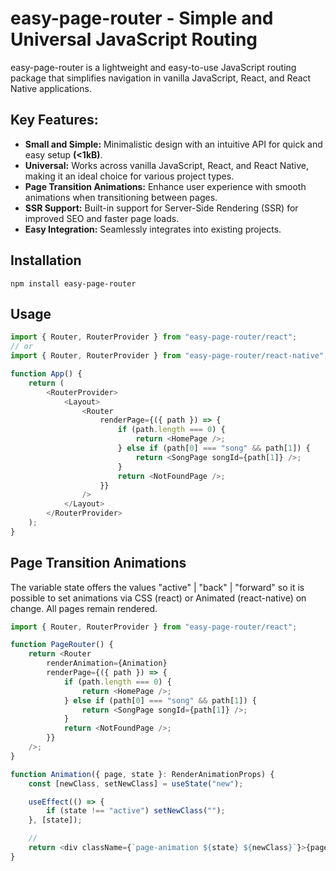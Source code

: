 # easy-page-router - Simple and Universal JavaScript Routing

easy-page-router is a lightweight and easy-to-use JavaScript routing package that
simplifies navigation in vanilla JavaScript, React, and React Native
applications.

## Key Features:

- **Small and Simple:** Minimalistic design with an intuitive API for quick and
  easy setup __(<1kB)__.
- **Universal:** Works across vanilla JavaScript, React, and React Native,
  making it an ideal choice for various project types.
- **Page Transition Animations:** Enhance user experience with smooth animations
  when transitioning between pages.
- **SSR Support:** Built-in support for Server-Side Rendering (SSR) for improved
  SEO and faster page loads.
- **Easy Integration:** Seamlessly integrates into existing projects.

## Installation

```
npm install easy-page-router
```

## Usage

```js
import { Router, RouterProvider } from "easy-page-router/react";
// or
import { Router, RouterProvider } from "easy-page-router/react-native";

function App() {
    return (
        <RouterProvider>
            <Layout>
                <Router
                    renderPage={({ path }) => {
                        if (path.length === 0) {
                            return <HomePage />;
                        } else if (path[0] === "song" && path[1]) {
                            return <SongPage songId={path[1]} />;
                        }
                        return <NotFoundPage />;
                    }}
                />
            </Layout>
        </RouterProvider>
    );
}
```

## Page Transition Animations

The variable state offers the values "active" | "back" | "forward" so it is 
possible to set animations via CSS (react) or Animated (react-native) on change.
All pages remain rendered.

```js
import { Router, RouterProvider } from "easy-page-router/react";

function PageRouter() {
    return <Router
        renderAnimation={Animation}
        renderPage={({ path }) => {
            if (path.length === 0) {
                return <HomePage />;
            } else if (path[0] === "song" && path[1]) {
                return <SongPage songId={path[1]} />;
            }
            return <NotFoundPage />;
        }}
    />;
}

function Animation({ page, state }: RenderAnimationProps) {
    const [newClass, setNewClass] = useState("new");

    useEffect(() => {
        if (state !== "active") setNewClass("");
    }, [state]);

    // 
    return <div className={`page-animation ${state} ${newClass}`}>{page}</div>;
}
```
